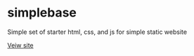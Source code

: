 # simplebase
Simple set of starter html, css, and js for simple static website

[Veiw site][def]

[def]: https://emancornma.github.io/simplebase/